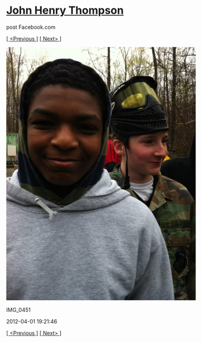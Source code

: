 # [John Henry Thompson](../README.md)
post Facebook.com

[[ <Previous ]](2012-04-01-13.md) [[ Next> ]](2012-04-01-15.md)

[![](../media/2012-04-01/Paintball-14th-B-day-IMG_0451.jpg)](../README.md)

IMG_0451

2012-04-01 19:21:46

[[ <Previous ]](2012-04-01-13.md) [[ Next> ]](2012-04-01-15.md)